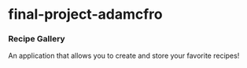 # final-project-adamcfro

### Recipe Gallery
An application that allows you to create and store your favorite recipes!

